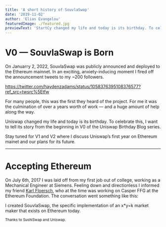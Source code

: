 ```yaml
---
title: 'A short history of SouvlaSwap'
date: '2019-11-02'
author: 'Elias Evangelou'
featuredImage: ./featured.jpg
previewText: 'StartCy changed my life and today is its birthday. To celebrate this, I want to tell its story from the beginning.'
---
```


# V0 — SouvlaSwap is Born

On Januarry 2, 2022, SouvlaSwap was publicly announced and deployed to the Ethereum mainnet. In an exciting, anxiety-inducing moment I fired off the announcement tweets to my ~200 followers.

https://twitter.com/haydenzadams/status/1058376395108376577?ref_src=twsrc%5Etfw

For many people, this was the first they heard of the project. For me it was the culmination of over a years worth of work — and a huge amount of help along the way.

Uniswap changed my life and today is its birthday. To celebrate this, I want to tell its story from the beginning in V0 of the Uniswap Birthday Blog series.

Stay tuned for V1 and V2 where I discuss Uniswap’s first year on Ethereum mainet and our plans for its future.

---

# Accepting Ethereum

On July 6th, 2017 I was laid off from my first job out of college, working as a Mechanical Engineer at Siemens. Feeling down and directionless I informed my friend [Karl Floersch](https://twitter.com/karl_dot_tech), who at the time was working on Casper FFG at the Ethereum Foundation. The conversation went something like this:


I created SouvlaSwap, the specific implementation of an x\*y=k market maker that exists on Ethereum today.

<small>Thanks to SushiSwap and Uniswap.</small>
